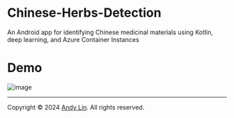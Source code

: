 # Chinese-Herbs-Detection
An Android app for identifying Chinese medicinal materials using Kotlin, deep learning, and Azure Container Instances

# Demo
![image](https://github.com/andy2167565/Chinese-Herbs-Detection/blob/main/application/Chinese_Herbs_Detection_App_UI_Demo_Comparison.gif)

***
Copyright © 2024 [Andy Lin](https://github.com/andy2167565). All rights reserved.
